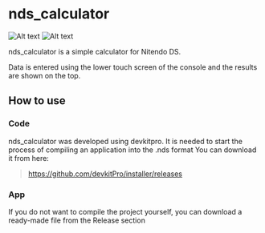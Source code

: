 # nds_calculator
![Alt text](https://i.imgur.com/0HPXVZG.png?raw=true "Intreface")
![Alt text](https://i.imgur.com/RhFdEAy.gif?raw=true "Intreface")

nds_calculator is a simple calculator for Nitendo DS.

Data is entered using the lower touch screen of the console and the results are shown on the top.

## How to use

### Code

nds_calculator was developed using devkitpro.
It is needed to start the process of compiling an application into the .nds format
You can download it from here:
>https://github.com/devkitPro/installer/releases

### App

If you do not want to compile the project yourself, you can download a ready-made file from the Release section
